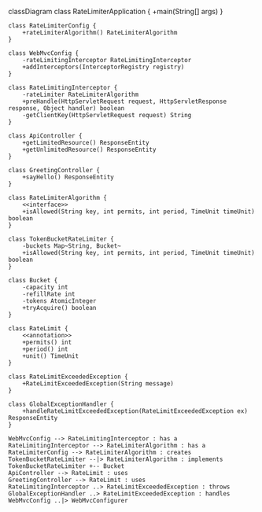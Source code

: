 classDiagram
    class RateLimiterApplication {
        +main(String[] args)
    }

    class RateLimiterConfig {
        +rateLimiterAlgorithm() RateLimiterAlgorithm
    }

    class WebMvcConfig {
        -rateLimitingInterceptor RateLimitingInterceptor
        +addInterceptors(InterceptorRegistry registry)
    }

    class RateLimitingInterceptor {
        -rateLimiter RateLimiterAlgorithm
        +preHandle(HttpServletRequest request, HttpServletResponse response, Object handler) boolean
        -getClientKey(HttpServletRequest request) String
    }

    class ApiController {
        +getLimitedResource() ResponseEntity
        +getUnlimitedResource() ResponseEntity
    }

    class GreetingController {
        +sayHello() ResponseEntity
    }

    class RateLimiterAlgorithm {
        <<interface>>
        +isAllowed(String key, int permits, int period, TimeUnit timeUnit) boolean
    }

    class TokenBucketRateLimiter {
        -buckets Map~String, Bucket~
        +isAllowed(String key, int permits, int period, TimeUnit timeUnit) boolean
    }

    class Bucket {
        -capacity int
        -refillRate int
        -tokens AtomicInteger
        +tryAcquire() boolean
    }

    class RateLimit {
        <<annotation>>
        +permits() int
        +period() int
        +unit() TimeUnit
    }

    class RateLimitExceededException {
        +RateLimitExceededException(String message)
    }

    class GlobalExceptionHandler {
        +handleRateLimitExceededException(RateLimitExceededException ex) ResponseEntity
    }

    WebMvcConfig --> RateLimitingInterceptor : has a
    RateLimitingInterceptor --> RateLimiterAlgorithm : has a
    RateLimiterConfig --> RateLimiterAlgorithm : creates
    TokenBucketRateLimiter --|> RateLimiterAlgorithm : implements
    TokenBucketRateLimiter +-- Bucket
    ApiController --> RateLimit : uses
    GreetingController --> RateLimit : uses
    RateLimitingInterceptor ..> RateLimitExceededException : throws
    GlobalExceptionHandler ..> RateLimitExceededException : handles
    WebMvcConfig ..|> WebMvcConfigurer